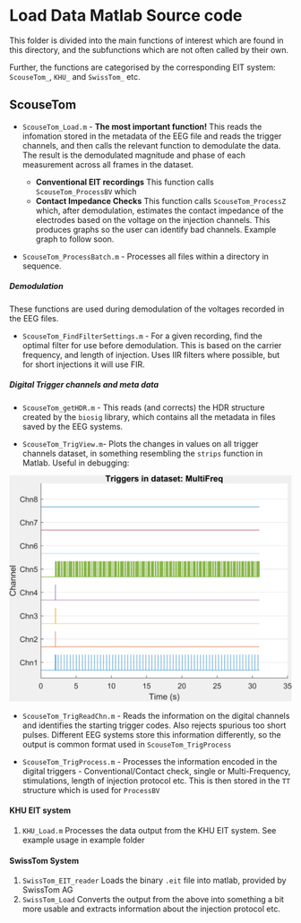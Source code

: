 # Load Data Matlab Source code
This folder is divided into the main functions of interest which are found in this directory, and the subfunctions which are not often called by their own.

Further, the functions are categorised by the corresponding EIT system: `ScouseTom_`, `KHU_` and `SwissTom_` etc.

## ScouseTom

-   `ScouseTom_Load.m` - **The most important function!** This reads the infomation stored in the metadata of the EEG file and reads the trigger channels, and then calls the relevant function to demodulate the data. The result is the demodulated magnitude and phase of each measurement across all frames in the dataset.
      - **Conventional EIT recordings** This function calls `ScouseTom_ProcessBV` which
      - **Contact Impedance Checks** This function calls `ScouseTom_ProcessZ` which, after demodulation, estimates the contact impedance of the electrodes based on the voltage on the injection channels. This produces graphs so the user can identify bad channels.
      Example graph to follow soon.


-   `ScouseTom_ProcessBatch.m` - Processes all files within a directory in sequence.  

##### Demodulation
These functions are used during demodulation of the voltages recorded in the EEG files.

-   `ScouseTom_FindFilterSettings.m` - For a given recording, find the optimal filter for use before demodulation. This is based on the carrier frequency, and length of injection. Uses IIR filters where possible, but for short injections it will use FIR.


##### Digital Trigger channels and meta data

-   `ScouseTom_getHDR.m` - This reads (and corrects) the HDR structure created by the `biosig` library, which contains all the metadata in files saved by the EEG systems.

-   `ScouseTom_TrigView.m`- Plots the changes in values on all trigger channels dataset, in something resembling the `strips` function in Matlab. Useful in debugging:

![Trig view example](https://raw.githubusercontent.com/EIT-team/Load_data/master/resources/example_figures/ex_trigview.png)

-   `ScouseTom_TrigReadChn.m` - Reads the information on the digital channels and identifies the starting trigger codes. Also rejects spurious too short pulses. Different EEG systems store this information differently, so the output is common format used in `ScouseTom_TrigProcess`

-   `ScouseTom_TrigProcess.m` - Processes the information encoded in the digital triggers - Conventional/Contact check, single or Multi-Frequency, stimulations, length of injection protocol etc. This is then stored in the `TT` structure which is used for `ProcessBV`












#### KHU EIT system
1.  `KHU_Load.m` Processes the data output from the KHU EIT system. See example usage in example folder

#### SwissTom System
1.  `SwissTom_EIT_reader` Loads the binary `.eit` file into matlab, provided by SwissTom AG
2.  `SwissTom_Load` Converts the output from the above into something a bit more usable and extracts information about the injection protocol etc.

